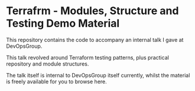# Terrafrm - Modules, Structure and Testing Demo Material

This repository contains the code to accompany an internal talk I gave at DevOpsGroup.

This talk revolved around Terraform testing patterns, plus practical repository and module structures.

The talk itself is internal to DevOpsGroup itself currently, whilst the material is freely available for you to browse here.
